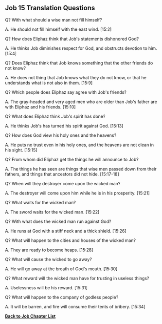 ## Job 15 Translation Questions ##

Q? With what should a wise man not fill himself?

A. He should not fill himself with the east wind. [15:2]

Q? How does Eliphaz think that Job's statements dishonored God?

A. He thinks Job diminishes respect for God, and obstructs devotion to him. [15:4]

Q? Does Eliphaz think that Job knows something that the other friends do not know?

A. He does not thing that Job knows what they do not know, or that he understands what is not also in them. [15:9]

Q? Which people does Eliphaz say agree with Job's friends?

A. The gray-headed and very aged men who are older than Job's father are with Eliphaz and his friends. [15:10]

Q? What does Eliphaz think Job's spirit has done?

A. He thinks Job's has turned his spirit against God. [15:13]

Q? How does God view his holy ones and the heavens?

A. He puts no trust even in his holy ones, and the heavens are not clean in his sight. [15:15]

Q? From whom did Eliphaz get the things he will announce to Job?

A. The things he has seen are things that wise men passed down from their fathers, and things that ancestors did not hide. [15:17-18]

Q? When will they destroyer come upon the wicked man?

A. The destroyer will come upon him while he is in his prosperity. [15:21]

Q? What waits for the wicked man?

A. The sword waits for the wicked man. [15:22]

Q? With what does the wicked man run against God?

A. He runs at God with a stiff neck and a thick shield. [15:26]

Q? What will happen to the cities and houses of the wicked man?

A. They are ready to become heaps. [15:28]

Q? What will cause the wicked to go away?

A. He will go away at the breath of God's mouth. [15:30]

Q? What reward will the wicked man have for trusting in useless things?

A. Uselessness will be his reward. [15:31]

Q? What will happen to the company of godless people?

A. It will be barren, and fire will consume their tents of bribery. [15:34]

__[Back to Job Chapter List](./)__

